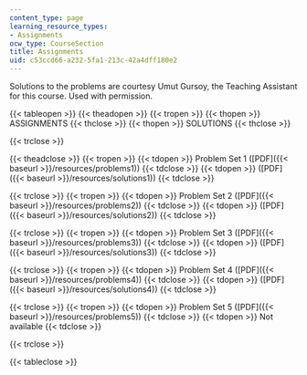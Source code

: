 ```yaml
---
content_type: page
learning_resource_types:
- Assignments
ocw_type: CourseSection
title: Assignments
uid: c53ccd66-a232-5fa1-213c-42a4dff180e2
---
```


Solutions to the problems are courtesy Umut Gursoy, the Teaching Assistant for this course. Used with permission.

{{< tableopen >}}
{{< theadopen >}}
{{< tropen >}}
{{< thopen >}}
ASSIGNMENTS
{{< thclose >}}
{{< thopen >}}
SOLUTIONS
{{< thclose >}}

{{< trclose >}}

{{< theadclose >}}
{{< tropen >}}
{{< tdopen >}}
Problem Set 1 ([PDF]({{< baseurl >}}/resources/problems1))
{{< tdclose >}}
{{< tdopen >}}
([PDF]({{< baseurl >}}/resources/solutions1))
{{< tdclose >}}

{{< trclose >}}
{{< tropen >}}
{{< tdopen >}}
Problem Set 2 ([PDF]({{< baseurl >}}/resources/problems2))
{{< tdclose >}}
{{< tdopen >}}
([PDF]({{< baseurl >}}/resources/solutions2))
{{< tdclose >}}

{{< trclose >}}
{{< tropen >}}
{{< tdopen >}}
Problem Set 3 ([PDF]({{< baseurl >}}/resources/problems3))
{{< tdclose >}}
{{< tdopen >}}
([PDF]({{< baseurl >}}/resources/solutions3))
{{< tdclose >}}

{{< trclose >}}
{{< tropen >}}
{{< tdopen >}}
Problem Set 4 ([PDF]({{< baseurl >}}/resources/problems4))
{{< tdclose >}}
{{< tdopen >}}
([PDF]({{< baseurl >}}/resources/solutions4))
{{< tdclose >}}

{{< trclose >}}
{{< tropen >}}
{{< tdopen >}}
Problem Set 5 ([PDF]({{< baseurl >}}/resources/problems5))
{{< tdclose >}}
{{< tdopen >}}
Not available
{{< tdclose >}}

{{< trclose >}}

{{< tableclose >}}